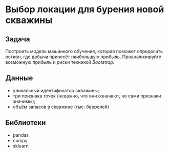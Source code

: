 # Выбор локации для бурения новой скважины

## Задача

Построить модель машинного обучения, которая поможет определить регион, где добыча принесёт наибольшую прибыль. Проанализируйте возможную прибыль и риски техникой *Bootstrap.*

## Данные

- уникальный идентификатор скважины;
- три признака точек (неважно, что они означают, но сами признаки значимы);
- объём запасов в скважине (тыс. баррелей)

## Библиотеки

- pandas
- numpy
- sklearn
